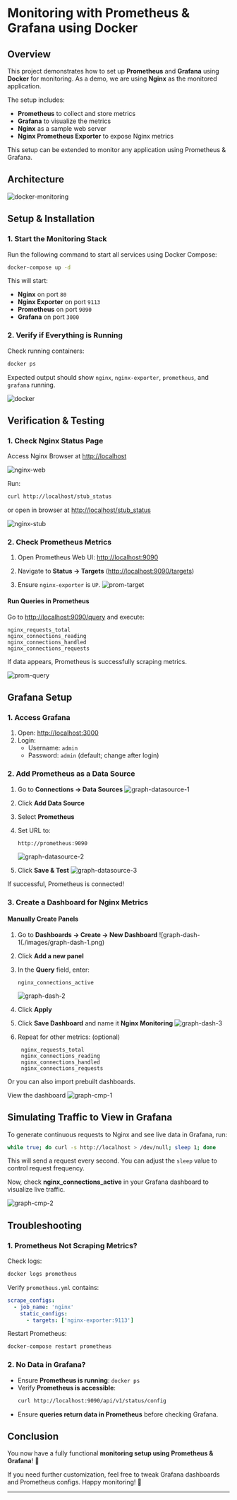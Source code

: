 # Monitoring with Prometheus & Grafana using Docker

## Overview
This project demonstrates how to set up **Prometheus** and **Grafana** using **Docker** for monitoring. As a demo, we are using **Nginx** as the monitored application.

The setup includes:
- **Prometheus** to collect and store metrics
- **Grafana** to visualize the metrics
- **Nginx** as a sample web server
- **Nginx Prometheus Exporter** to expose Nginx metrics

This setup can be extended to monitor any application using Prometheus & Grafana.

## Architecture
![docker-monitoring](./images/docker-monitoring.png)

## Setup & Installation

### **1. Start the Monitoring Stack**
Run the following command to start all services using Docker Compose:
```bash
docker-compose up -d
```
This will start:
- **Nginx** on port `80`
- **Nginx Exporter** on port `9113`
- **Prometheus** on port `9090`
- **Grafana** on port `3000`

### **2. Verify if Everything is Running**
Check running containers:
```bash
docker ps
```
Expected output should show `nginx`, `nginx-exporter`, `prometheus`, and `grafana` running.

![docker](./images/docker.png)

## Verification & Testing

### **1. Check Nginx Status Page**
Access Nginx Browser at [http://localhost](http://localhost)

![nginx-web](./images/nginx-web.png)

Run:
```bash
curl http://localhost/stub_status
```

or open in browser at
[http://localhost/stub_status](http://localhost/stub_status)

![nginx-stub](./images/nginx-stub.png)

### **2. Check Prometheus Metrics**
1. Open Prometheus Web UI: [http://localhost:9090](http://localhost:9090)

2. Navigate to **Status → Targets** ([http://localhost:9090/targets](http://localhost:9090/targets))
3. Ensure `nginx-exporter` is `UP`.
![prom-target](./images/prom-target.png)

#### **Run Queries in Prometheus**
Go to [http://localhost:9090/query](http://localhost:9090/query) and execute:
```promql
nginx_requests_total
nginx_connections_reading
nginx_connections_handled
nginx_connections_requests
```
If data appears, Prometheus is successfully scraping metrics.

![prom-query](./images/prom-query.png)

## Grafana Setup

### **1. Access Grafana**
1. Open: [http://localhost:3000](http://localhost:3000)
2. Login:
   - Username: `admin`
   - Password: `admin` (default; change after login)

### **2. Add Prometheus as a Data Source**
1. Go to **Connections → Data Sources**
    ![graph-datasource-1](./images/graph-datasource-1.png)
2. Click **Add Data Source**
3. Select **Prometheus**
4. Set URL to:
   ```
   http://prometheus:9090
   ```

    ![graph-datasource-2](./images/graph-datasource-2.png)
5. Click **Save & Test**
     ![graph-datasource-3](./images/graph-datasource-3.png)

If successful, Prometheus is connected!

### **3. Create a Dashboard for Nginx Metrics**
#### **Manually Create Panels**
1. Go to **Dashboards → Create → New Dashboard**
    ![graph-dash-1(./images/graph-dash-1.png)
2. Click **Add a new panel**
3. In the **Query** field, enter:
   ```promql
   nginx_connections_active
   ```

   ![graph-dash-2](./images/graph-dash-2.png)
4. Click **Apply**

5. Click **Save Dashboard** and name it **Nginx Monitoring**
    ![graph-dash-3](./images/graph-dash-3.png)

6. Repeat for other metrics: (optional)
   ```promql
    nginx_requests_total
    nginx_connections_reading
    nginx_connections_handled
    nginx_connections_requests
   ```

Or you can also import prebuilt dashboards.

View the dashboard
![graph-cmp-1](./images/graph-cmp-1.png)

## **Simulating Traffic to View in Grafana**
To generate continuous requests to Nginx and see live data in Grafana, run:
```bash
while true; do curl -s http://localhost > /dev/null; sleep 1; done
```
This will send a request every second. You can adjust the `sleep` value to control request frequency.

Now, check **nginx_connections_active** in your Grafana dashboard to visualize live traffic.

![graph-cmp-2](./images/graph-cmp-2.png)

## **Troubleshooting**
### **1. Prometheus Not Scraping Metrics?**
Check logs:
```bash
docker logs prometheus
```
Verify `prometheus.yml` contains:
```yaml
scrape_configs:
  - job_name: 'nginx'
    static_configs:
      - targets: ['nginx-exporter:9113']
```
Restart Prometheus:
```bash
docker-compose restart prometheus
```

### **2. No Data in Grafana?**
- Ensure **Prometheus is running**: `docker ps`
- Verify **Prometheus is accessible**:
  ```bash
  curl http://localhost:9090/api/v1/status/config
  ```
- Ensure **queries return data in Prometheus** before checking Grafana.

## **Conclusion**
You now have a fully functional **monitoring setup using Prometheus & Grafana**! 🚀

If you need further customization, feel free to tweak Grafana dashboards and Prometheus configs. Happy monitoring! 🎯

---
